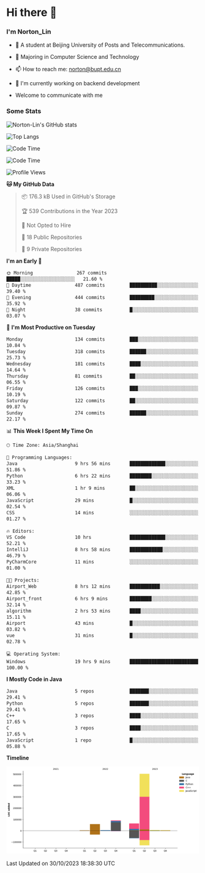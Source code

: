 
# Hi there 👋

### I'm Norton_Lin
- 🏫 A student at Beijing University of Posts and Telecommunications.
- 🌱 Majoring in Computer Science and Technology
- 📫 How to reach me: norton@bupt.edu.cn
- 🌱 I'm currently working on backend development

- Welcome to communicate with me

### Some Stats
![Norton-Lin's GitHub stats](https://github-readme-stats.vercel.app/api?username=Norton-Lin&count_private=true&show_icons=true&theme=radical)

![Top Langs](https://github-readme-stats.vercel.app/api/top-langs/?username=Norton-Lin&langs_count=10&layout=compact)

![Code Time](https://github-readme-stats.vercel.app/api/wakatime?username=Norton_Lin)

<!--START_SECTION:waka-->
![Code Time](http://img.shields.io/badge/Code%20Time-395%20hrs%2017%20mins-blue)

![Profile Views](http://img.shields.io/badge/Profile%20Views-0-blue)

**🐱 My GitHub Data** 

> 📦 176.3 kB Used in GitHub's Storage 
 > 
> 🏆 539 Contributions in the Year 2023
 > 
> 🚫 Not Opted to Hire
 > 
> 📜 18 Public Repositories 
 > 
> 🔑 9 Private Repositories 
 > 
**I'm an Early 🐤** 

```text
🌞 Morning                267 commits         █████░░░░░░░░░░░░░░░░░░░░   21.60 % 
🌆 Daytime                487 commits         ██████████░░░░░░░░░░░░░░░   39.40 % 
🌃 Evening                444 commits         █████████░░░░░░░░░░░░░░░░   35.92 % 
🌙 Night                  38 commits          █░░░░░░░░░░░░░░░░░░░░░░░░   03.07 % 
```
📅 **I'm Most Productive on Tuesday** 

```text
Monday                   134 commits         ███░░░░░░░░░░░░░░░░░░░░░░   10.84 % 
Tuesday                  318 commits         ██████░░░░░░░░░░░░░░░░░░░   25.73 % 
Wednesday                181 commits         ████░░░░░░░░░░░░░░░░░░░░░   14.64 % 
Thursday                 81 commits          ██░░░░░░░░░░░░░░░░░░░░░░░   06.55 % 
Friday                   126 commits         ███░░░░░░░░░░░░░░░░░░░░░░   10.19 % 
Saturday                 122 commits         ██░░░░░░░░░░░░░░░░░░░░░░░   09.87 % 
Sunday                   274 commits         ██████░░░░░░░░░░░░░░░░░░░   22.17 % 
```


📊 **This Week I Spent My Time On** 

```text
🕑︎ Time Zone: Asia/Shanghai

💬 Programming Languages: 
Java                     9 hrs 56 mins       █████████████░░░░░░░░░░░░   51.86 % 
Python                   6 hrs 22 mins       ████████░░░░░░░░░░░░░░░░░   33.23 % 
XML                      1 hr 9 mins         ██░░░░░░░░░░░░░░░░░░░░░░░   06.06 % 
JavaScript               29 mins             █░░░░░░░░░░░░░░░░░░░░░░░░   02.54 % 
CSS                      14 mins             ░░░░░░░░░░░░░░░░░░░░░░░░░   01.27 % 

🔥 Editors: 
VS Code                  10 hrs              █████████████░░░░░░░░░░░░   52.21 % 
IntelliJ                 8 hrs 58 mins       ████████████░░░░░░░░░░░░░   46.79 % 
PyCharmCore              11 mins             ░░░░░░░░░░░░░░░░░░░░░░░░░   01.00 % 

🐱‍💻 Projects: 
Airport_Web              8 hrs 12 mins       ███████████░░░░░░░░░░░░░░   42.85 % 
Airport_front            6 hrs 9 mins        ████████░░░░░░░░░░░░░░░░░   32.14 % 
algorithm                2 hrs 53 mins       ████░░░░░░░░░░░░░░░░░░░░░   15.11 % 
Airport                  43 mins             █░░░░░░░░░░░░░░░░░░░░░░░░   03.82 % 
vue                      31 mins             █░░░░░░░░░░░░░░░░░░░░░░░░   02.78 % 

💻 Operating System: 
Windows                  19 hrs 9 mins       █████████████████████████   100.00 % 
```

**I Mostly Code in Java** 

```text
Java                     5 repos             ███████░░░░░░░░░░░░░░░░░░   29.41 % 
Python                   5 repos             ███████░░░░░░░░░░░░░░░░░░   29.41 % 
C++                      3 repos             ████░░░░░░░░░░░░░░░░░░░░░   17.65 % 
C                        3 repos             ████░░░░░░░░░░░░░░░░░░░░░   17.65 % 
JavaScript               1 repo              █░░░░░░░░░░░░░░░░░░░░░░░░   05.88 % 
```



**Timeline**

![Lines of Code chart](https://raw.githubusercontent.com/Norton-Lin/Norton-Lin/main/assets/bar_graph.png)


 Last Updated on 30/10/2023 18:38:30 UTC
<!--END_SECTION:waka-->
